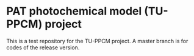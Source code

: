 # PAT photochemical model (TU-PPCM) project
This is a test repository for the TU-PPCM project.
A master branch is for codes of the release version.

